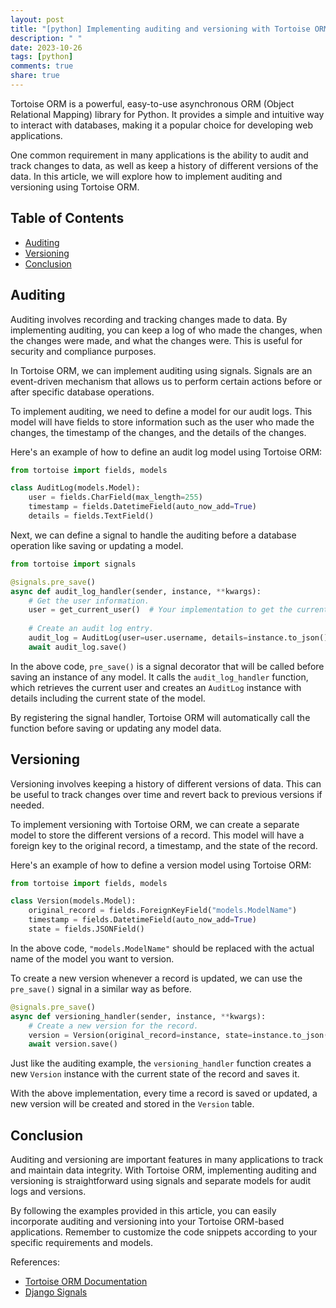 ```yaml
---
layout: post
title: "[python] Implementing auditing and versioning with Tortoise ORM"
description: " "
date: 2023-10-26
tags: [python]
comments: true
share: true
---
```


Tortoise ORM is a powerful, easy-to-use asynchronous ORM (Object Relational Mapping) library for Python. It provides a simple and intuitive way to interact with databases, making it a popular choice for developing web applications.

One common requirement in many applications is the ability to audit and track changes to data, as well as keep a history of different versions of the data. In this article, we will explore how to implement auditing and versioning using Tortoise ORM.

## Table of Contents
- [Auditing](#auditing)
- [Versioning](#versioning)
- [Conclusion](#conclusion)

## Auditing

Auditing involves recording and tracking changes made to data. By implementing auditing, you can keep a log of who made the changes, when the changes were made, and what the changes were. This is useful for security and compliance purposes.

In Tortoise ORM, we can implement auditing using signals. Signals are an event-driven mechanism that allows us to perform certain actions before or after specific database operations.

To implement auditing, we need to define a model for our audit logs. This model will have fields to store information such as the user who made the changes, the timestamp of the changes, and the details of the changes.

Here's an example of how to define an audit log model using Tortoise ORM:

```python
from tortoise import fields, models

class AuditLog(models.Model):
    user = fields.CharField(max_length=255)
    timestamp = fields.DatetimeField(auto_now_add=True)
    details = fields.TextField()
```

Next, we can define a signal to handle the auditing before a database operation like saving or updating a model.

```python
from tortoise import signals

@signals.pre_save()
async def audit_log_handler(sender, instance, **kwargs):
    # Get the user information.
    user = get_current_user()  # Your implementation to get the current user.
    
    # Create an audit log entry.
    audit_log = AuditLog(user=user.username, details=instance.to_json())
    await audit_log.save()
```

In the above code, `pre_save()` is a signal decorator that will be called before saving an instance of any model. It calls the `audit_log_handler` function, which retrieves the current user and creates an `AuditLog` instance with details including the current state of the model.

By registering the signal handler, Tortoise ORM will automatically call the function before saving or updating any model data.

## Versioning

Versioning involves keeping a history of different versions of data. This can be useful to track changes over time and revert back to previous versions if needed.

To implement versioning with Tortoise ORM, we can create a separate model to store the different versions of a record. This model will have a foreign key to the original record, a timestamp, and the state of the record.

Here's an example of how to define a version model using Tortoise ORM:

```python
from tortoise import fields, models

class Version(models.Model):
    original_record = fields.ForeignKeyField("models.ModelName")
    timestamp = fields.DatetimeField(auto_now_add=True)
    state = fields.JSONField()
```

In the above code, `"models.ModelName"` should be replaced with the actual name of the model you want to version.

To create a new version whenever a record is updated, we can use the `pre_save()` signal in a similar way as before.

```python
@signals.pre_save()
async def versioning_handler(sender, instance, **kwargs):
    # Create a new version for the record.
    version = Version(original_record=instance, state=instance.to_json())
    await version.save()
```

Just like the auditing example, the `versioning_handler` function creates a new `Version` instance with the current state of the record and saves it.

With the above implementation, every time a record is saved or updated, a new version will be created and stored in the `Version` table.

## Conclusion

Auditing and versioning are important features in many applications to track and maintain data integrity. With Tortoise ORM, implementing auditing and versioning is straightforward using signals and separate models for audit logs and versions.

By following the examples provided in this article, you can easily incorporate auditing and versioning into your Tortoise ORM-based applications. Remember to customize the code snippets according to your specific requirements and models.

References:
- [Tortoise ORM Documentation](https://tortoise-orm.readthedocs.io/)
- [Django Signals](https://docs.djangoproject.com/en/3.2/topics/signals/)
